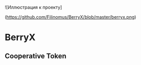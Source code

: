 ![Иллюстрация к проекту]<div align="center"></div>(https://github.com/Filinomus/BerryX/blob/master/berryx.png)
# BerryX
<h2>Cooperative Token</h2>
